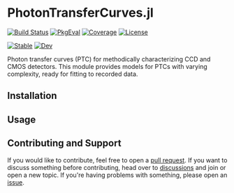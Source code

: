 # PhotonTransferCurves.jl

[![Build Status](https://github.com/JuliaPhysics/PhotonTransferCurves.jl/actions/workflows/CI.yml/badge.svg?branch=main)](https://github.com/JuliaPhysics/PhotonTransferCurves.jl/actions/workflows/CI.yml?query=branch%3Amain)
[![PkgEval](https://juliaci.github.io/NanosoldierReports/pkgeval_badges/P/PhotonTransferCurves.svg)](https://juliaci.github.io/NanosoldierReports/pkgeval_badges/report.html)
[![Coverage](https://codecov.io/gh/JuliaPhysics/PhotonTransferCurves.jl/branch/main/graph/badge.svg)](https://codecov.io/gh/JuliaPhysics/PhotonTransferCurves.jl)
[![License](https://img.shields.io/github/license/JuliaPhysics/PhotonTransferCurves.jl?color=yellow)](LICENSE)

[![Stable](https://img.shields.io/badge/docs-stable-blue.svg)](https://JuliaPhysics.github.io/PhotonTransferCurves.jl/stable)
[![Dev](https://img.shields.io/badge/docs-dev-blue.svg)](https://JuliaPhysics.github.io/PhotonTransferCurves.jl/dev)

Photon transfer curves (PTC) for methodically characterizing CCD and CMOS detectors. This module provides models for PTCs with varying complexity, ready for fitting to recorded data.

## Installation

## Usage

## Contributing and Support

If you would like to contribute, feel free to open a [pull request](https://github.com/JuliaPhysics/PhotonTransferCurves.jl/pulls). If you want to discuss something before contributing, head over to [discussions](https://github.com/JuliaPhysics/PhotonTransferCurves.jl/discussions) and join or open a new topic. If you're having problems with something, please open an [issue](https://github.com/JuliaPhysics/PhotonTransferCurves.jl/issues).
